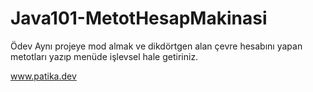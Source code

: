 # Java101-MetotHesapMakinasi

Ödev
Aynı projeye mod almak ve dikdörtgen alan çevre hesabını yapan metotları yazıp menüde işlevsel hale getiriniz.

www.patika.dev
